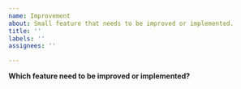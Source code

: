 ```yaml
---
name: Improvement
about: Small feature that needs to be improved or implemented.
title: ''
labels: ''
assignees: ''

---
```


**Which feature need to be improved or implemented?**
